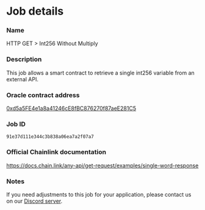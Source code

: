 # Job details

### Name
HTTP GET > Int256 Without Multiply
### Description
This job allows a smart contract to retrieve a single int256 variable from an external API.
### Oracle contract address
[0xd5a5FE4e1a8a41246cE8fBC876270f87aeE281C5](https://testnet.snowtrace.io/address/0xd5a5FE4e1a8a41246cE8fBC876270f87aeE281C5)
### Job ID
`91e37d111e344c3b838a06ea7a2f07a7`

### Official Chainlink documentation
https://docs.chain.link/any-api/get-request/examples/single-word-response

### Notes
If you need adjustments to this job for your application, please contact us on our [Discord server](https://discord.com/invite/xRWKtpjA9F).
